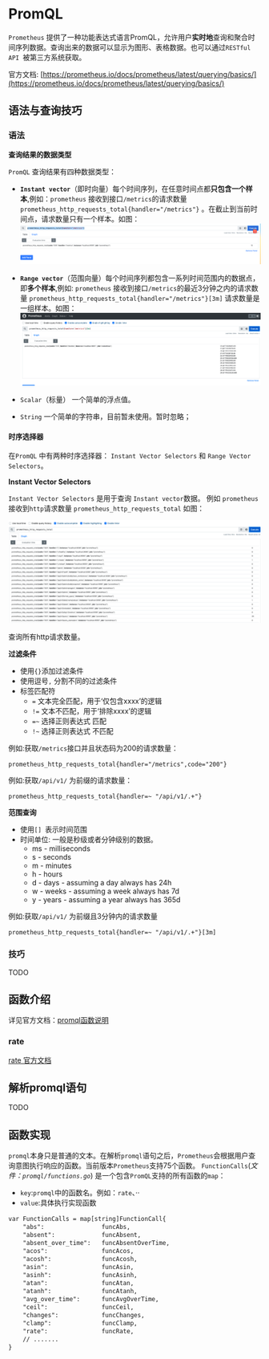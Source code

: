 # PromQL

`Prometheus` 提供了一种功能表达式语言PromQL，允许用户**实时地**查询和聚合时间序列数据。查询出来的数据可以显示为图形、表格数据。也可以通过`RESTful API `被第三方系统获取。

官方文档: [https://prometheus.io/docs/prometheus/latest/querying/basics/](https://prometheus.io/docs/prometheus/latest/querying/basics/)  

## 语法与查询技巧

### 语法  

**查询结果的数据类型**

`PromQL` 查询结果有四种数据类型：  

- **`Instant vector`**（即时向量）每个时间序列，在任意时间点都**只包含一个样本**,例如：`prometheus` 接收到接口`/metrics`的请求数量`prometheus_http_requests_total{handler="/metrics"}` 。在截止到当前时间点，请求数量只有一个样本。如图：
  ![prometheus instant  vector demo](./src/intant_vecor.png)  
  
- **`Range vector`**（范围向量）每个时间序列都包含一系列时间范围内的数据点，即**多个样本**,例如: `prometheus` 接收到接口`/metrics`的最近3分钟之内的请求数量 `prometheus_http_requests_total{handler="/metrics"}[3m]` 请求数量是一组样本。如图：
   ![prometheus range  vector demo](./src/range_vector_demo.png)  

- `Scalar`（标量） 一个简单的浮点值。
- `String` 一个简单的字符串，目前暂未使用。暂时忽略；  
  

#### 时序选择器

在`PromQL` 中有两种时序选择器： `Instant Vector Selectors` 和 `Range Vector Selectors`。  

**Instant Vector Selectors**  

`Instant Vector Selectors` 是用于查询 `Instant vector`数据。 例如 `prometheus` 接收到`http`请求数量 `prometheus_http_requests_total`  如图： 

  ![prometheus_http_requests_total_instant_vector](./src/prometheus_http_requests_total_instant_vector.png)  

查询所有http请求数量。

**过滤条件**  

- 使用`{}`添加过滤条件 
- 使用逗号`,` 分割不同的过滤条件
- 标签匹配符
  -  `=` 文本完全匹配，用于‘仅包含xxxx’的逻辑
  -  `!=` 文本不匹配，用于‘排除xxxx’的逻辑
  -  `=~` 选择正则表达式 匹配
  -  `!~` 选择正则表达式 不匹配

例如:获取`/metrics`接口并且状态码为200的请求数量：  
```
prometheus_http_requests_total{handler="/metrics",code="200"}
```

例如:获取`/api/v1/` 为前缀的请求数量：
```
prometheus_http_requests_total{handler=~ "/api/v1/.+"}
```

**范围查询**  
- 使用`[] `表示时间范围
- 时间单位: 一般是秒级或者分钟级别的数据。
  - ms - milliseconds
  - s - seconds
  - m - minutes
  - h - hours
  - d - days - assuming a day always has 24h
  - w - weeks - assuming a week always has 7d
  - y - years - assuming a year always has 365d  
  

  

例如:获取`/api/v1/` 为前缀且3分钟内的请求数量
```
prometheus_http_requests_total{handler=~ "/api/v1/.+"}[3m]
```


### 技巧
TODO


## 函数介绍
详见官方文档：[promql函数说明](https://prometheus.io/docs/prometheus/latest/querying/functions/)

### rate

[rate 官方文档](https://prometheus.io/docs/prometheus/latest/querying/functions/#rate)



## 解析promql语句
TODO

## 函数实现
`promql`本身只是普通的文本。在解析`promql`语句之后，`Prometheus`会根据用户查询意图执行响应的函数。当前版本`Prometheus`支持75个函数。
`FunctionCalls`(*文件：`promql/functions.go`*) 是一个包含`PromQL`支持的所有函数的`map`：
- `key`:`promql`中的函数名。例如：`rate`、··
- `value`:具体执行实现函数

```
var FunctionCalls = map[string]FunctionCall{
	"abs":                funcAbs,
	"absent":             funcAbsent,
	"absent_over_time":   funcAbsentOverTime,
	"acos":               funcAcos,
	"acosh":              funcAcosh,
	"asin":               funcAsin,
	"asinh":              funcAsinh,
	"atan":               funcAtan,
	"atanh":              funcAtanh,
	"avg_over_time":      funcAvgOverTime,
	"ceil":               funcCeil,
	"changes":            funcChanges,
	"clamp":              funcClamp,
    "rate":               funcRate,
    // .......
}
```